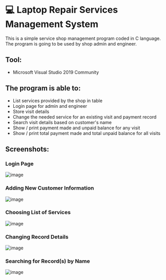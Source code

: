 # :computer: Laptop Repair Services Management System
This is a simple service shop management program coded in C language.
The program is going to be used by shop admin and engineer.

## Tool:
- Microsoft Visual Studio 2019 Community

## The program is able to:
- List services provided by the shop in table
- Login page for admin and engineer
- Store visit details
- Change the needed service for an existing visit and payment record
- Search visit details based on customer's name
- Show / print payment made and unpaid balance for any visit
- Show / print total payment made and total unpaid balance for all visits

## Screenshots:
### Login Page
![image](https://user-images.githubusercontent.com/57295193/114973249-a4bab980-9eb2-11eb-90e0-592bca91b9ca.png)

### Adding New Customer Information
![image](https://user-images.githubusercontent.com/57295193/114973537-3f1afd00-9eb3-11eb-865a-8bccc8a86907.png)

### Choosing List of Services
![image](https://user-images.githubusercontent.com/57295193/114973381-f19e9000-9eb2-11eb-9bbd-dcbdc8b33011.png)

### Changing Record Details
![image](https://user-images.githubusercontent.com/57295193/114973759-aa64cf00-9eb3-11eb-94fe-c48deeba973d.png)

### Searching for Record(s) by Name
![image](https://user-images.githubusercontent.com/57295193/114973795-bf416280-9eb3-11eb-89fa-05230f035c4b.png)
